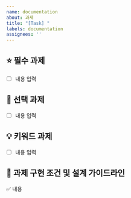 ```yaml
---
name: documentation
about: 과제
title: "[Task] "
labels: documentation
assignees: ''
---
```

## ⭐️ 필수 과제
- [ ] 내용 입력

## 🥇 선택 과제
- [ ] 내용 입력

## 💡 키워드 과제
- [ ] 내용 입력

## 🧾 과제 구현 조건 및 설계 가이드라인
✅ 내용